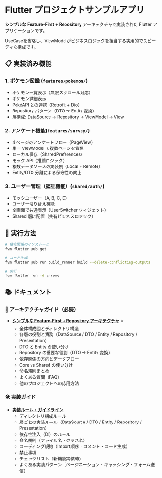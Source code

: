 # Flutter プロジェクトサンプルアプリ

**シンプルな Feature-First + Repository** アーキテクチャで実装された Flutter アプリケーションです。

UseCaseを省略し、ViewModelがビジネスロジックを担当する実用的でスピーディな構成です。

## 📋 実装済み機能

### 1. ポケモン図鑑 (`features/pokemon/`)

- ポケモン一覧表示（無限スクロール対応）
- ポケモン詳細表示
- PokéAPI との連携（Retrofit + Dio）
- Repository パターン（DTO → Entity 変換）
- 層構成: DataSource → Repository → ViewModel → View

### 2. アンケート機能(`features/survey/`)

- 4 ページのアンケートフロー（PageView）
- 単一 ViewModel で複数ページを管理
- ローカル保存（SharedPreferences）
- モック API（推薦ロジック）
- 複数データソースの実装例（Local + Remote）
- Entity/DTO 分離による保守性の向上

### 3. ユーザー管理（認証機能）(`shared/auth/`)

- モックユーザー（A, B, C, D）
- ユーザー切り替え機能
- 全画面で共通表示（UserSwitcher ウィジェット）
- Shared 層に配置（共有ビジネスロジック）

## 🚀 実行方法

```bash
# 依存関係のインストール
fvm flutter pub get

# コード生成
fvm flutter pub run build_runner build --delete-conflicting-outputs

# 実行
fvm flutter run -d chrome
```

## 📚 ドキュメント

### 📖 アーキテクチャガイド（必読）

- [**シンプルな Feature-First + Repository アーキテクチャ**](./docs/シンプルなFeature-First%20+%20Repository%20アーキテクチャ.md) ⭐️
  - 全体構成図とディレクトリ構造
  - 各層の役割と責務（DataSource / DTO / Entity / Repository / Presentation）
  - DTO と Entity の使い分け
  - Repository の重要な役割（DTO → Entity 変換）
  - 依存関係の方向とデータフロー
  - Core vs Shared の使い分け
  - 命名規則まとめ
  - よくある質問（FAQ）
  - 他のプロジェクトへの応用方法

### 🛠️ 実装ガイド

- [**実装ルール・ガイドライン**](./docs/実装ルール.md)
  - ディレクトリ構成ルール
  - 層ごとの実装ルール（DataSource / DTO / Entity / Repository / Presentation）
  - 依存性注入（DI）のルール
  - 命名規則（ファイル名・クラス名）
  - コーディング規約（Import順序・コメント・コード生成）
  - 禁止事項
  - チェックリスト（新機能実装時）
  - よくある実装パターン（ページネーション・キャッシング・フォーム送信）